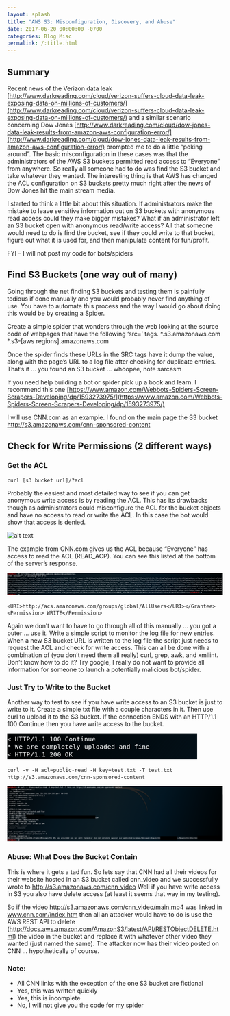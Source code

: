 ```yaml
---
layout: splash
title: "AWS S3: Misconfiguration, Discovery, and Abuse"
date: 2017-06-20 00:00:00 -0700
categories: Blog Misc
permalink: /:title.html
---
```

## Summary

Recent news of the Verizon data leak [http://www.darkreading.com/cloud/verizon-suffers-cloud-data-leak-exposing-data-on-millions-of-customers/](http://www.darkreading.com/cloud/verizon-suffers-cloud-data-leak-exposing-data-on-millions-of-customers/) and a similar scenario concerning Dow Jones [http://www.darkreading.com/cloud/dow-jones-data-leak-results-from-amazon-aws-configuration-error/](http://www.darkreading.com/cloud/dow-jones-data-leak-results-from-amazon-aws-configuration-error/) prompted me to do a little “poking around”. The basic misconfiguration in these cases was that the administrators of the AWS S3 buckets permitted read access to “Everyone” from anywhere. So really all someone had to do was find the S3 bucket and take whatever they wanted. The interesting thing is that AWS has changed the ACL configuration on S3 buckets pretty much right after the news of Dow Jones hit the main stream media.

I started to think a little bit about this situation. If administrators make the mistake to leave sensitive information out on S3 buckets with anonymous read access could they make bigger mistakes? What if an administrator left an S3 bucket open with anonymous read/write access? All that someone would need to do is find the bucket, see if they could write to that bucket, figure out what it is used for, and then manipulate content for fun/profit.

FYI – I will not post my code for bots/spiders

## Find S3 Buckets (one way out of many)

Going through the net finding S3 buckets and testing them is painfully tedious if done manually and you would probably never find anything of use. You have to automate this process and the way I would go about doing this would be by creating a Spider.

Create a simple spider that wonders through the web looking at the source code of webpages that have the following ‘src=’ tags.
*.s3.amazonaws.com
*.s3-[aws regions].amazonaws.com

Once the spider finds these URLs in the SRC tags have it dump the value, along with the page’s URL to a log file after checking for duplicate entries. That’s it … you found an S3 bucket … whoopee, note sarcasm

If you need help building a bot or spider pick up a book and learn. I recommend this one [https://www.amazon.com/Webbots-Spiders-Screen-Scrapers-Developing/dp/1593273975/](https://www.amazon.com/Webbots-Spiders-Screen-Scrapers-Developing/dp/1593273975/)

I will use CNN.com as an example. I found on the main page the S3 bucket http://s3.amazonaws.com/cnn-sponsored-content

## Check for Write Permissions (2 different ways)

### Get the ACL
```
curl [s3 bucket url]/?acl
```

Probably the easiest and most detailed way to see if you can get anonymous write access is by reading the ACL. This has its drawbacks though as administrators could misconfigure the ACL for the bucket objects and have no access to read or write the ACL. In this case the bot would show that access is denied.

![alt text](/blog/assets/images/aws2017/s3-00.png "s3-00")

The example from CNN.com gives us the ACL because “Everyone” has access to read the ACL (READ_ACP). You can see this listed at the bottom of the server’s response.

![alt text](/assets/images/aws2017/s3-01.png "s3-01")

```
<URI>http://acs.amazonaws.com/groups/global/AllUsers</URI></Grantee><Permission> WRITE</Permission>
```

Again we don’t want to have to go through all of this manually … you got a puter … use it. Write a simple script to monitor the log file for new entries. When a new S3 bucket URL is written to the log file the script just needs to request the ACL and check for write access. This can all be done with a combination of (you don’t need them all really) curl, grep, awk, and xmllint. Don’t know how to do it? Try google, I really do not want to provide all information for someone to launch a potentially malicious bot/spider.

### Just Try to Write to the Bucket

Another way to test to see if you have write access to an S3 bucket is just to write to it. Create a simple txt file with a couple characters in it. Then use curl to upload it to the S3 bucket. If the connection ENDS with an HTTP/1.1 100 Continue then you have write access to the bucket.

![alt text](/assets/images/aws2017/s3-02.png "s3-02")

```
curl -v -H acl=public-read -H key=test.txt -T test.txt http://s3.amazonaws.com/cnn-sponsored-content
```

![alt text](/assets/images/aws2017/s3-03.png "s3-03")

### Abuse: What Does the Bucket Contain

This is where it gets a tad fun. So lets say that CNN had all their videos for their website hosted in an S3 bucket called cnn_video and we successfully wrote to http://s3.amazonaws.com/cnn_video Well if you have write access in S3 you also have delete access (at least it seems that way in my testing).

So if the video http://s3.amazonaws.com/cnn_video/main.mp4 was linked in www.cnn.com/index.htm then all an attacker would have to do is use the AWS REST API to delete (http://docs.aws.amazon.com/AmazonS3/latest/API/RESTObjectDELETE.html) the video in the bucket and replace it with whatever other video they wanted (just named the same). The attacker now has their video posted on CNN … hypothetically of course.

### Note:

* All CNN links with the exception of the one S3 bucket are fictional<br />
* Yes, this was written quickly<br />
* Yes, this is incomplete<br />
* No, I will not give you the code for my spider<br />